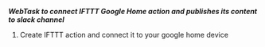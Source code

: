 ***WebTask to connect IFTTT Google Home action and publishes its content to slack channel***

1. Create IFTTT action and connect it to your google home device

